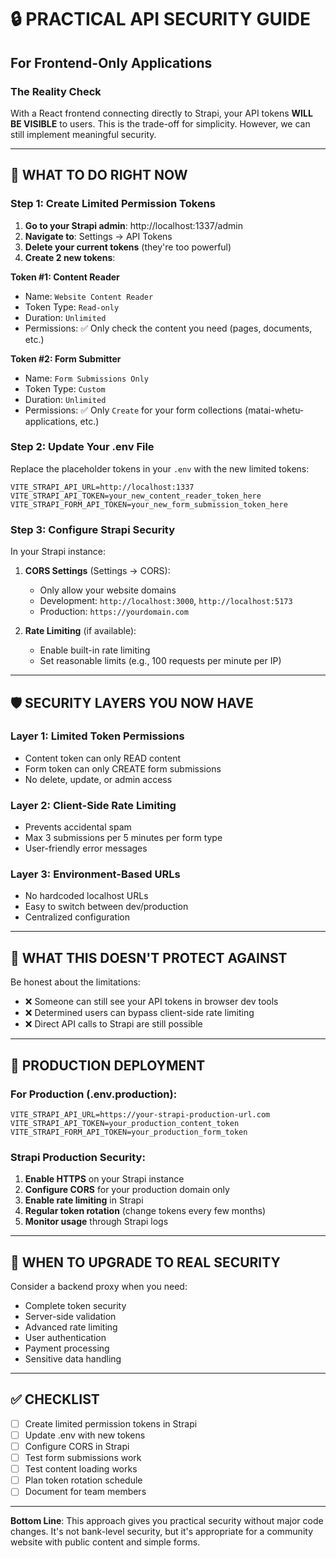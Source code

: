 # 🔒 PRACTICAL API SECURITY GUIDE
## For Frontend-Only Applications

### **The Reality Check**
With a React frontend connecting directly to Strapi, your API tokens **WILL BE VISIBLE** to users. This is the trade-off for simplicity. However, we can still implement meaningful security.

---

## **🎯 WHAT TO DO RIGHT NOW**

### **Step 1: Create Limited Permission Tokens**

1. **Go to your Strapi admin**: http://localhost:1337/admin
2. **Navigate to**: Settings → API Tokens  
3. **Delete your current tokens** (they're too powerful)
4. **Create 2 new tokens**:

**Token #1: Content Reader**
- Name: `Website Content Reader`
- Token Type: `Read-only`
- Duration: `Unlimited`
- Permissions: ✅ Only check the content you need (pages, documents, etc.)

**Token #2: Form Submitter**  
- Name: `Form Submissions Only`
- Token Type: `Custom`
- Duration: `Unlimited`
- Permissions: ✅ Only `Create` for your form collections (matai-whetu-applications, etc.)

### **Step 2: Update Your .env File**
Replace the placeholder tokens in your `.env` with the new limited tokens:

```env
VITE_STRAPI_API_URL=http://localhost:1337
VITE_STRAPI_API_TOKEN=your_new_content_reader_token_here
VITE_STRAPI_FORM_API_TOKEN=your_new_form_submission_token_here
```

### **Step 3: Configure Strapi Security**
In your Strapi instance:

1. **CORS Settings** (Settings → CORS):
   - Only allow your website domains
   - Development: `http://localhost:3000`, `http://localhost:5173`
   - Production: `https://yourdomain.com`

2. **Rate Limiting** (if available):
   - Enable built-in rate limiting
   - Set reasonable limits (e.g., 100 requests per minute per IP)

---

## **🛡️ SECURITY LAYERS YOU NOW HAVE**

### **Layer 1: Limited Token Permissions**
- Content token can only READ content
- Form token can only CREATE form submissions
- No delete, update, or admin access

### **Layer 2: Client-Side Rate Limiting**
- Prevents accidental spam
- Max 3 submissions per 5 minutes per form type
- User-friendly error messages

### **Layer 3: Environment-Based URLs**
- No hardcoded localhost URLs
- Easy to switch between dev/production
- Centralized configuration

---

## **🚨 WHAT THIS DOESN'T PROTECT AGAINST**

Be honest about the limitations:
- ❌ Someone can still see your API tokens in browser dev tools
- ❌ Determined users can bypass client-side rate limiting
- ❌ Direct API calls to Strapi are still possible

---

## **🚀 PRODUCTION DEPLOYMENT**

### **For Production (.env.production)**:
```env
VITE_STRAPI_API_URL=https://your-strapi-production-url.com
VITE_STRAPI_API_TOKEN=your_production_content_token
VITE_STRAPI_FORM_API_TOKEN=your_production_form_token
```

### **Strapi Production Security**:
1. **Enable HTTPS** on your Strapi instance
2. **Configure CORS** for your production domain only
3. **Enable rate limiting** in Strapi
4. **Regular token rotation** (change tokens every few months)
5. **Monitor usage** through Strapi logs

---

## **🔄 WHEN TO UPGRADE TO REAL SECURITY**

Consider a backend proxy when you need:
- Complete token security
- Server-side validation
- Advanced rate limiting
- User authentication
- Payment processing
- Sensitive data handling

---

## **✅ CHECKLIST**

- [ ] Create limited permission tokens in Strapi
- [ ] Update .env with new tokens  
- [ ] Configure CORS in Strapi
- [ ] Test form submissions work
- [ ] Test content loading works
- [ ] Plan token rotation schedule
- [ ] Document for team members

---

**Bottom Line**: This approach gives you practical security without major code changes. It's not bank-level security, but it's appropriate for a community website with public content and simple forms.
